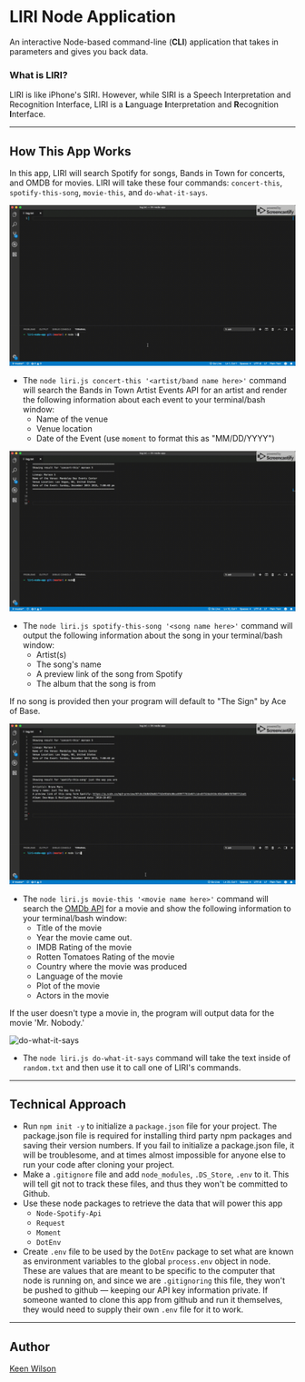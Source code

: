 # LIRI Node Application

An interactive Node-based command-line (**CLI**) application that takes in parameters and gives you back data. 

### What is LIRI?
LIRI is like iPhone's SIRI. However, while SIRI is a Speech Interpretation and Recognition Interface, LIRI is a **L**anguage **I**nterpretation and **R**ecognition **I**nterface. 

---
## How This App Works

In this app, LIRI will search Spotify for songs, Bands in Town for concerts, and OMDB for movies. LIRI will take these four commands: `concert-this`, `spotify-this-song`, `movie-this`, and `do-what-it-says`. 

![concert-this](./screenshots/liri-concert-this.gif)
* The `node liri.js concert-this '<artist/band name here>'` command will search the Bands in Town Artist Events API for an artist and render the following information about each event to your terminal/bash window:
    * Name of the venue
    * Venue location
    * Date of the Event (use `moment` to format this as "MM/DD/YYYY")

![spotify-this-song](./screenshots/liri-spotify-this-song1.gif)
* The `node liri.js spotify-this-song '<song name here>'` command will output the following information about the song in your terminal/bash window:
    * Artist(s)
    * The song's name
    * A preview link of the song from Spotify
    * The album that the song is from
    
If no song is provided then your program will default to "The Sign" by Ace of Base.
  
![do-what-it-says](./screenshots/liri-movie-this.gif)
* The `node liri.js movie-this '<movie name here>'` command will search the [OMDb API](http://www.omdbapi.com/) for a movie and show the following information to your terminal/bash window:
     * Title of the movie
    * Year the movie came out.
    * IMDB Rating of the movie
    * Rotten Tomatoes Rating of the movie
    * Country where the movie was produced
    * Language of the movie
    * Plot of the movie
    * Actors in the movie
    
If the user doesn't type a movie in, the program will output data for the movie 'Mr. Nobody.'

![do-what-it-says](./screenshots/liri-do-what-it-says.gif)
* The `node liri.js do-what-it-says` command will take the text inside of `random.txt` and then use it to call one of LIRI's commands. 

---
## Technical Approach
* Run `npm init -y`  to initialize a `package.json` file for your project. The package.json file is required for installing third party npm packages and saving their version numbers. If you fail to initialize a package.json file, it will be troublesome, and at times almost impossible for anyone else to run your code after cloning your project.
* Make a `.gitignore` file and add `node_modules`, `.DS_Store`, `.env` to it. This will tell git not to track these files, and thus they won't be committed to Github.
* Use these node packages to retrieve the data that will power this app
    * `Node-Spotify-Api`
    * `Request`
    * `Moment`
    * `DotEnv`
* Create `.env` file to be used by the `DotEnv` package to set what are known as environment variables to the global `process.env` object in node. These are values that are meant to be specific to the computer that node is running on, and since we are `.gitignoring` this file, they won't be pushed to github — keeping our API key information private. If someone wanted to clone this app from github and run it themselves, they would need to supply their own `.env` file for it to work.
    
---
## Author

[Keen Wilson](https://keenwilson.com "Keen Wilson's Portfolio")
